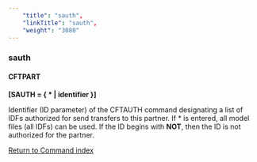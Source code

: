 ```yaml
---
    "title": "sauth",
    "linkTitle": "sauth",
    "weight": "3080"
---
```

<span id="sauth"></span>

### sauth

#### CFTPART

****[SAUTH = { \* &#124; identifier }]****

Identifier (ID parameter) of the CFTAUTH command designating a list
of IDFs authorized for send transfers to this partner. If \* is entered,
all model files (all IDFs) can be used. If the ID begins with ****NOT****,
then the ID is not authorized for the partner.

[Return to Command index](../../)
